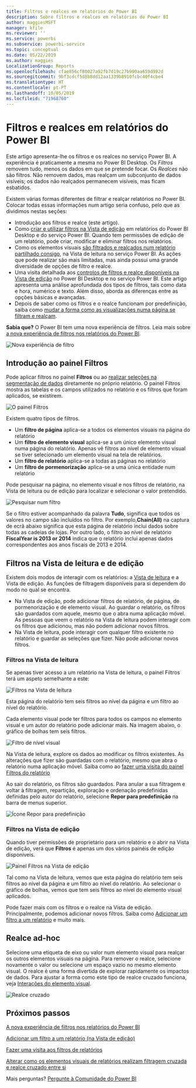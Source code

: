 ```yaml
---
title: Filtros e realces em relatórios do Power BI
description: Sobre filtros e realces em relatórios do Power BI
author: maggiesMSFT
manager: kfile
ms.reviewer: ''
ms.service: powerbi
ms.subservice: powerbi-service
ms.topic: conceptual
ms.date: 05/22/2019
ms.author: maggies
LocalizationGroup: Reports
ms.openlocfilehash: cfae856cf80027a92fb7d19c27b990aa659d992d
ms.sourcegitcommit: 9bf3cdcf5d8b8dd12aa1339b8910fcbc40f4cbe4
ms.translationtype: HT
ms.contentlocale: pt-PT
ms.lasthandoff: 10/05/2019
ms.locfileid: "71968760"
---
```

# <a name="filters-and-highlighting-in-power-bi-reports"></a>Filtros e realces em relatórios do Power BI
 Este artigo apresenta-lhe os filtros e os realces no serviço Power BI. A experiência é praticamente a mesma no Power BI Desktop. Os *Filtros* removem tudo, menos os dados em que se pretende focar. Os *Realces* não são filtros. Não removem dados, mas realçam um subconjunto de dados visíveis; os dados não realçados permanecem visíveis, mas ficam esbatidos.

Existem várias formas diferentes de filtrar e realçar relatórios no Power BI. Colocar todas essas informações num artigo seria confuso, pelo que as dividimos nestas seções:

* Introdução aos filtros e realce (este artigo).
* Como [criar e utilizar filtros na Vista de edição](power-bi-report-add-filter.md) em relatórios do Power BI Desktop e do serviço Power BI. Quando tem permissões de edição de um relatório, pode criar, modificar e eliminar filtros nos relatórios.
* Como os elementos visuais [são filtrados e realçados num relatório partilhado consigo](consumer/end-user-interactions.md), na Vista de leitura no serviço Power BI. As ações que pode realizar são mais limitadas, mas ainda possui uma grande diversidade de opções de filtro e realce.  
* Uma visita detalhada aos [controlos de filtros e realce disponíveis na Vista de edição](power-bi-report-add-filter.md) no Power BI Desktop e no serviço Power BI. Este artigo apresenta uma análise aprofundada dos tipos de filtros, tais como data e hora, numérico e texto. Além disso, aborda as diferenças entre as opções básicas e avançadas.
* Depois de saber como os filtros e o realce funcionam por predefinição, saiba como [mudar a forma como as visualizações numa página se filtram e realçam](service-reports-visual-interactions.md).

**Sabia que?** O Power BI tem uma nova experiência de filtros. Leia mais sobre [a nova experiência de filtros nos relatórios do Power BI](power-bi-report-filter.md).

![Nova experiência de filtro](media/power-bi-reports-filters-and-highlighting/power-bi-filter-reading.png)


## <a name="intro-to-the-filters-pane"></a>Introdução ao painel Filtros

Pode aplicar filtros no painel **Filtros** ou ao [realizar seleções na segmentação de dados](visuals/power-bi-visualization-slicers.md) diretamente no próprio relatório. O painel Filtros mostra as tabelas e os campos utilizados no relatório e os filtros que foram aplicados, se existirem. 

![O painel Filtros](media/power-bi-reports-filters-and-highlighting/power-bi-add-filter-reading-view.png)

Existem quatro tipos de filtros.

- Um **filtro de página** aplica-se a todos os elementos visuais na página do relatório     
- Um **filtro de elemento visual** aplica-se a um único elemento visual numa página do relatório. Apenas vê filtros ao nível de elemento visual se tiver selecionado um elemento visual na tela de relatórios.    
- Um **filtro de relatório** aplica-se a todas as páginas no relatório    
- Um **filtro de pormenorização** aplica-se a uma única entidade num relatório    

Pode pesquisar na página, no elemento visual e nos filtros de relatório, na Vista de leitura ou de edição para localizar e selecionar o valor pretendido. 

![Pesquisar num filtro](media/power-bi-reports-filters-and-highlighting/power-bi-search-filter.png)

Se o filtro estiver acompanhado da palavra **Tudo**, significa que todos os valores no campo são incluídos no filtro.  Por exemplo,**Chain(All)** na captura de ecrã abaixo significa que esta página de relatório inclui dados sobre todas as cadeias de lojas.  Por outro lado, o filtro ao nível de relatório **FiscalYear is 2013 or 2014** indica que o relatório inclui apenas dados correspondentes aos anos fiscais de 2013 e 2014.

## <a name="filters-in-reading-or-editing-view"></a>Filtros na Vista de leitura e de edição
Existem dois modos de interagir com os relatórios: a [Vista de leitura](consumer/end-user-reading-view.md) e a Vista de edição. As funções de filtragem disponíveis para si dependem do modo no qual se encontra.

* Na Vista de edição, pode adicionar filtros de relatório, de página, de pormenorização e de elemento visual. Ao guardar o relatório, os filtros são guardados com aquele, mesmo que o abra numa aplicação móvel. As pessoas que veem o relatório na Vista de leitura podem interagir com os filtros que adicionou, mas não podem adicionar novos filtros.
* Na Vista de leitura, pode interagir com qualquer filtro existente no relatório e guardar as seleções que fizer. Não pode adicionar novos filtros.

### <a name="filters-in-reading-view"></a>Filtros na Vista de leitura
Se apenas tiver acesso a um relatório na Vista de leitura, o painel Filtros terá um aspeto semelhante a este:

![Filtros na Vista de leitura](media/power-bi-reports-filters-and-highlighting/power-bi-filter-reading-view.png)

Esta página do relatório tem seis filtros ao nível da página e um filtro ao nível do relatório.

Cada elemento visual pode ter filtros para todos os campos no elemento visual e um autor do relatório pode adicionar mais. Na imagem abaixo, o gráfico de bolhas tem seis filtros.

![Filtro de nível visual](media/power-bi-reports-filters-and-highlighting/power-bi-filter-visual-level.png)

Na Vista de leitura, explore os dados ao modificar os filtros existentes. As alterações que fizer são guardadas com o relatório, mesmo que abra o relatório numa aplicação móvel. Saiba como ao [fazer uma visita do painel Filtros do relatório](consumer/end-user-report-filter.md)

Ao sair do relatório, os filtros são guardados. Para anular a sua filtragem e voltar à filtragem, repartição, exploração e ordenação predefinidas definidas pelo autor do relatório, selecione **Repor para predefinição** na barra de menus superior.

![Ícone Repor para predefinição](media/power-bi-reports-filters-and-highlighting/power-bi-reset-to-default.png)

### <a name="filters-in-editing-view"></a>Filtros na Vista de edição
Quando tiver permissões de proprietário para um relatório e o abrir na Vista de edição, verá que **Filtros** é apenas um dos vários painéis de edição disponíveis.

![Painel Filtros na Vista de edição](media/power-bi-reports-filters-and-highlighting/power-bi-add-filter-editing-view.png)

Tal como na Vista de leitura, vemos que esta página do relatório tem seis filtros ao nível da página e um filtro ao nível do relatório. Ao selecionar o gráfico de bolhas, vemos que tem seis filtros ao nível do elemento visual aplicados.

Pode fazer mais com os filtros e o realce na Vista de edição. Principalmente, podemos adicionar novos filtros. Saiba como [Adicionar um filtro a um relatório](power-bi-report-add-filter.md) e muito mais.

## <a name="ad-hoc-highlighting"></a>Realce ad-hoc
Selecione uma etiqueta de eixo ou valor num elemento visual para realçar os outros elementos visuais na página. Para remover o realce, selecione novamente o valor ou selecione um espaço vazio no mesmo elemento visual. O realce é uma forma divertida de explorar rapidamente os impactos de dados. Para ajustar a forma como este tipo de realce cruzado funciona, veja [Interações do elemento visual](service-reports-visual-interactions.md).

![Realce cruzado](media/power-bi-reports-filters-and-highlighting/power-bi-adhoc-filter.gif)


## <a name="next-steps"></a>Próximos passos

[A nova experiência de filtros nos relatórios do Power BI](power-bi-report-filter.md)

[Adicionar um filtro a um relatório (na Vista de edição)](power-bi-report-add-filter.md)

[Fazer uma visita aos filtros de relatórios](consumer/end-user-report-filter.md)

[Alterar como os elementos visuais de relatórios realizam filtragem cruzada e realce cruzado entre si](consumer/end-user-interactions.md)

Mais perguntas? [Pergunte à Comunidade do Power BI](http://community.powerbi.com/)

